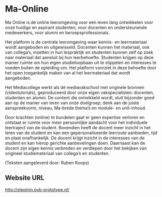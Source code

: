 # Ma-Online
Ma Online is dé online leeromgeving voor een leven lang ontwikkelen voor onze huidige en aspirant studenten, voor docenten en ondersteunende medewerkers, voor alumni en beroepsprofessionals.

Het platform is de centrale leeromgeving waar kennis- en leermateriaal wordt aangeboden en uitgewisseld. Docenten kunnen het materiaal, ook van collega’s, inzetten in hun lespraktijk en studenten kunnen zelf op zoek naar materiaal dat aansluit bij hun leerbehoefte. Studenten krijgen op deze manier ruimte om hun eigen studieloopbaan uit te stippelen en interesses te voeden buiten de opleiding om. Het platform voorziet in deze behoefte door het open toegankelijk maken van al het leermateriaal dat wordt aangeboden.

Het Mediacollege werkt als dé mediavakschool met originele bronnen (videotutorials), geproduceerd door onze eigen vakspecialisten: docenten, studenten en alumni. De content die ontwikkeld wordt, sluit bijzonder goed aan op de manier van leren van onze doelgroep; denk aan de juiste aanspreekvorm, niveau, Ma-brede thema’s en module- en unit-inhoud.

Door krachten (online) te bundelen gaat er geen expertise verloren en ontstaat er ruimte voor meer persoonlijke aandacht voor het individuele leertraject van de student. Bovendien heeft de docent meer inzicht in het leren van de student en kan een gepersonaliseerde leerroute aanbieden, tijd en plaat onafhankelijk. De docent krijgt inzicht in de interesses van de student en kan hierop gerichte aanbevelingen doen. Daarnaast kan de docent zijn eigen kennis verbreden en verdiepen door het bekijken van origineel studiemateriaal van collega’s en studenten.

(Teksten aangeleverd door: Ruben Koops)

## Website URL
http://stepinin.pvb-prototype.nl/

